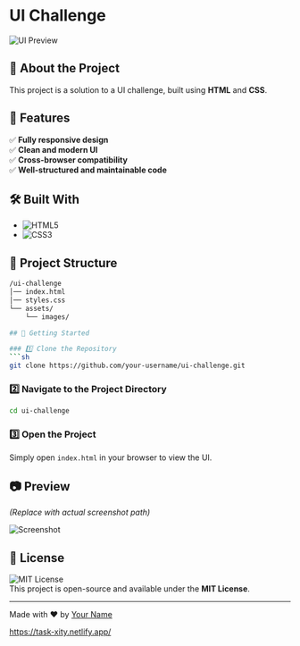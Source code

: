 # UI Challenge

![UI Preview](path/to/screenshot.png)

## 🚀 About the Project
This project is a solution to a UI challenge, built using **HTML** and **CSS**.

## 📌 Features
✅ **Fully responsive design**  
✅ **Clean and modern UI**  
✅ **Cross-browser compatibility**  
✅ **Well-structured and maintainable code**  

## 🛠️ Built With
- ![HTML5](https://img.shields.io/badge/HTML5-E34F26?style=for-the-badge&logo=html5&logoColor=white)
- ![CSS3](https://img.shields.io/badge/CSS3-1572B6?style=for-the-badge&logo=css3&logoColor=white)

## 📂 Project Structure
```bash
/ui-challenge
│── index.html
│── styles.css
└── assets/
    └── images/

## 🚀 Getting Started

### 1️⃣ Clone the Repository
```sh
git clone https://github.com/your-username/ui-challenge.git
```

### 2️⃣ Navigate to the Project Directory
```sh
cd ui-challenge
```

### 3️⃣ Open the Project
Simply open `index.html` in your browser to view the UI.

## 📷 Preview
*(Replace with actual screenshot path)*

![Screenshot](path/to/screenshot.png)

## 📜 License
![MIT License](https://img.shields.io/badge/license-MIT-blue.svg)  
This project is open-source and available under the **MIT License**.

---
Made with ❤️ by [Your Name](https://github.com/your-username)


https://task-xity.netlify.app/
